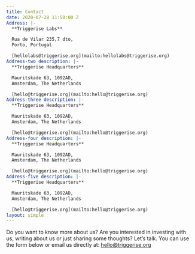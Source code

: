 ```yaml
---
title: Contact
date: 2020-07-28 11:50:00 Z
Address: |-
  **Triggerise Labs**

  Rua de Vilar 235,7 dto,
  Porto, Portugal

  [hellolabs@triggerise.org](mailto:hellolabs@triggerise.org)
Address-two description: |-
  **Triggerise Headquarters**

  Mauritskade 63, 1092AD,
  Amsterdam, The Netherlands

  [hello@triggerise.org](mailto:hello@triggerise.org)
Address-three description: |-
  **Triggerise Headquarters**

  Mauritskade 63, 1092AD,
  Amsterdam, The Netherlands

  [hello@triggerise.org](mailto:hello@triggerise.org)
Address-four description: |-
  **Triggerise Headquarters**

  Mauritskade 63, 1092AD,
  Amsterdam, The Netherlands

  [hello@triggerise.org](mailto:hello@triggerise.org)
Address-five description: |-
  **Triggerise Headquarters**

  Mauritskade 63, 1092AD,
  Amsterdam, The Netherlands

  [hello@triggerise.org](mailto:hello@triggerise.org)
layout: simple
---
```


Do you want to know more about us? Are you interested in investing with us, writing about us or just sharing some thoughts? Let’s talk. You can use the form below or email us directly at: [hello@triggerise.org](mailto:hello@triggerise.org)